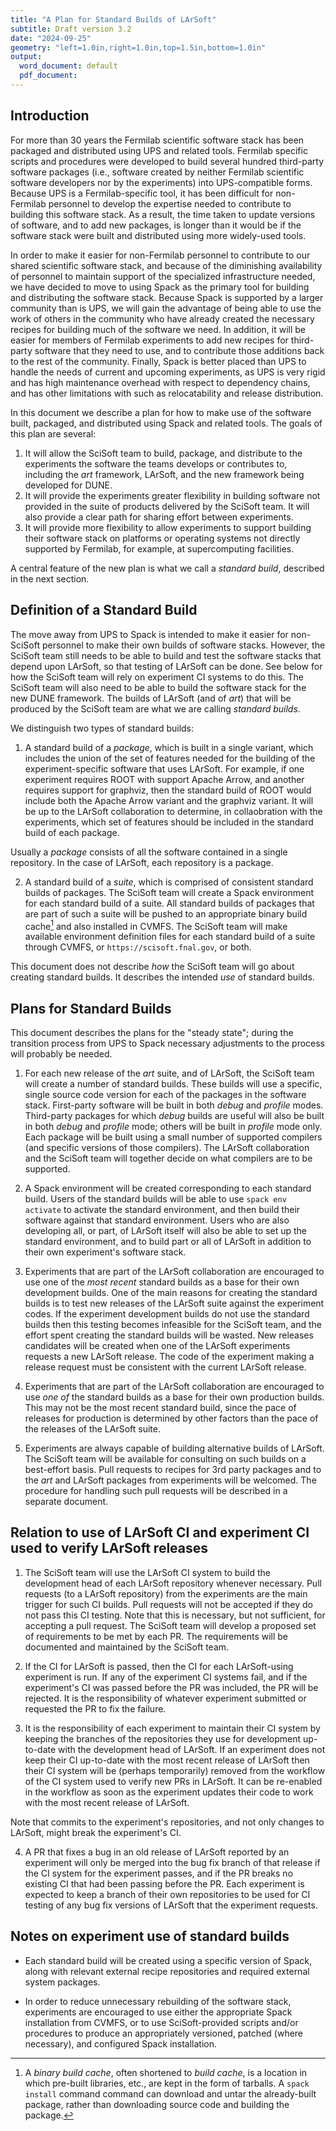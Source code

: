 ```yaml
---
title: "A Plan for Standard Builds of LArSoft"
subtitle: Draft version 3.2
date: "2024-09-25"
geometry: "left=1.0in,right=1.0in,top=1.5in,bottom=1.0in"
output:
  word_document: default
  pdf_document:
---
```


## Introduction

For more than 30 years the Fermilab scientific software stack has been packaged and distributed using UPS and related tools.
Fermilab specific scripts and procedures were developed to build several hundred third-party software packages (i.e., software created by neither Fermilab scientific software developers nor by the experiments) into UPS-compatible forms.
Because UPS is a Fermilab-specific tool, it has been difficult for non-Fermilab personnel to develop the expertise needed to contribute to building this software stack.
As a result, the time taken to update versions of software, and to add new packages, is longer than it would be if the software stack were built and distributed using more widely-used tools.

In order to make it easier for non-Fermilab personnel to contribute to our shared scientific software stack, and because of the diminishing availability of personnel to maintain support of the specialized infrastructure needed, we have decided to move to using Spack as the primary tool for building and distributing the software stack.
Because Spack is supported by a larger community than is UPS, we will gain the advantage of being able to use the work of others in the community who have already created the necessary recipes for building much of the software we need.
In addition, it will be easier for members of Fermilab experiments to add new recipes for third-party software that they need to use, and to contribute those additions back to the rest of the community.
Finally, Spack is better placed than UPS to handle the needs of current and upcoming experiments, as UPS is very rigid and has high maintenance overhead with respect to dependency chains, and has other limitations with such as relocatability and release distribution.

In this document we describe a plan for how to make use of the software built, packaged, and distributed using Spack and related tools.
The goals of this plan are several:

1. It will allow the SciSoft team to build, package, and distribute to the experiments the software the teams develops or contributes to, including the *art* framework, LArSoft, and the new framework being developed for DUNE.
2. It will provide the experiments greater flexibility in building software not provided in the suite of products delivered by the SciSoft team.
It will also provide a clear path for sharing effort between experiments.
3. It will provide more flexibility to allow experiments to support building their software stack on platforms or operating systems not directly supported by Fermilab, for example, at supercomputing facilities.

A central feature of the new plan is what we call a *standard build*, described in the next section.

## Definition of a Standard Build

The move away from UPS to Spack is intended to make it easier for non-SciSoft personnel to make their own builds of software stacks.
However, the SciSoft team still needs to be able to build and test the software stacks that depend upon LArSoft, so that testing of LArSoft can be done.
See below for how the SciSoft team will rely on experiment CI systems to do this.
The SciSoft team will also need to be able to build the software stack for the new DUNE framework.
The builds of LArSoft (and of *art*) that will be produced by the SciSoft team are what we are calling *standard builds*.

We distinguish two types of standard builds:

1. A standard build of a *package*, which is built in a single variant, which includes the union of the set of features needed for the building of the experiment-specific software that uses LArSoft.
For example, if one experiment requires ROOT with support Apache Arrow, and another requires support for graphviz, then the standard build of ROOT would include both the Apache Arrow variant and the graphviz variant.
It will be up to the LArSoft collaboration to determine, in collaobration with the experiments, which set of features should be included in the standard build of each package.

Usually a *package* consists of all the software contained in a single repository.
In the case of LArSoft, each repository is a package.

2. A standard build of a *suite*, which is comprised of consistent standard builds of packages.
The SciSoft team will create a Spack environment for each standard build of a suite.
All standard builds of packages that are part of such a suite will be pushed to an appropriate binary build cache[^1] and also installed in CVMFS.
The SciSoft team will make available environment definition files for each standard build of a suite through CVMFS, or `https://scisoft.fnal.gov`, or both.

[^1]: A *binary build cache*, often shortened to *build cache*, is a location in which pre-built libraries, etc., are kept in the form of tarballs.
A `spack install` command command can download and untar the already-built package, rather than downloading source code and building the package.

This document does not describe *how* the SciSoft team will go about creating standard builds.
It describes the intended *use* of standard builds.

## Plans for Standard Builds

This document describes the plans for the "steady state"; during the transition process from UPS to Spack necessary adjustments to the process will probably be needed.

1. For each new release of the *art* suite, and of LArSoft, the SciSoft team will create a number of standard builds.
These builds will use a specific, single source code version for each of the packages in the software stack.
First-party software will be built in both *debug* and *profile* modes.
Third-party packages for which *debug* builds are useful will also be built in both *debug* and *profile* mode; others will be built in *profile* mode only.
Each package will be built using a small number of supported compilers (and specific versions of those compilers).
The LArSoft collaboration and the SciSoft team will together decide on what compilers are to be supported.

2. A Spack environment will be created corresponding to each standard build.
Users of the standard builds will be able to use `spack env activate` to activate the standard environment, and then build their software against that standard environment.
Users who are also developing all, or part, of LArSoft itself will also be able to set up the standard environment, and to build part or all of LArSoft in addition to their own experiment's software stack.

3. Experiments that are part of the LArSoft collaboration are encouraged to use one of the *most recent* standard builds as a base for their own development builds.
One of the main reasons for creating the standard builds is to test new releases of the LArSoft suite against the experiment codes.
If the experiment development builds do not use the standard builds then this testing becomes infeasible for the SciSoft team, and the effort spent creating the standard builds will be wasted.
New releases candidates will be created when one of the LArSoft experiments requests a new LArSoft release.
The code of the experiment making a release request must be consistent with the current LArSoft release.

4. Experiments that are part of the LArSoft collaboration are encouraged to use *one of* the standard builds as a base for their own production builds.
This may not be the most recent standard build, since the pace of releases for production is determined by other factors than the pace of the releases of the LArSoft suite.

5. Experiments are always capable of building alternative builds of LArSoft.
The SciSoft team will be available for consulting on such builds on a best-effort basis.
Pull requests to recipes for 3rd party packages and to the *art* and LArSoft packages from experiments will be welcomed.
The procedure for handling such pull requests will be described in a separate document.

## Relation to use of LArSoft CI and experiment CI used to verify LArSoft releases

1. The SciSoft team will use the LArSoft CI system to build the development head of each LArSoft repository whenever necessary.
Pull requests (to a LArSoft repository) from the experiments are the main trigger for such CI builds.
Pull requests will not be accepted if they do not pass this CI testing.
Note that this is necessary, but not sufficient, for accepting a pull request.
The SciSoft team will develop a proposed set of requirements to be met by each PR.
The requirements will be documented and maintained  by the SciSoft team.

2. If the CI for LArSoft is passed, then the CI for each LArSoft-using experiment is run.
If any of the experiment CI systems fail, and if the experiment's CI was passed before the PR was included, the PR will be rejected.
It is the responsibility of whatever experiment submitted or requested the PR to fix the failure.

3. It is the responsibility of each experiment to maintain their CI system by keeping the branches of the repositories they use for development up-to-date with the development head of LArSoft.
If an experiment does not keep their CI up-to-date with the most recent release of LArSoft then their CI system will be (perhaps temporarily) removed from the workflow of the CI system used to verify new PRs in LArSoft.
It can be re-enabled in the workflow as soon as the experiment updates their code to work with the most recent release of LArSoft.

Note that commits to the experiment's repositories, and not only changes to LArSoft, might break the experiment's CI.

4. A PR that fixes a bug in an old release of LArSoft reported by an experiment will only be merged into the bug fix branch of that release if the CI system for the experiment passes, and if the PR breaks no existing CI that had been passing before the PR.
Each experiment is expected to keep a branch of their own repositories to be used for CI testing of any bug fix versions of LArSoft that the experiment requests.

## Notes on experiment use of standard builds

* Each standard build will be created using a specific version of Spack, along with relevant external recipe repositories and required external system packages.

* In order to reduce unnecessary rebuilding of the software stack, experiments are encouraged to use either the appropriate Spack installation from CVMFS, or to use SciSoft-provided scripts and/or procedures to produce an appropriately versioned, patched (where necessary), and configured Spack installation.
